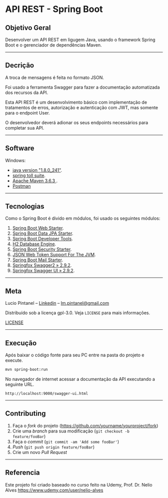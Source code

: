 # API REST - Spring Boot

## Objetivo Geral
Desenvolver um API REST em ligugem Java, usando o framework Spring Boot e o gerenciador de dependências Maven.

---

## Decrição
A troca de mensagens é feita no formato JSON.

Foi usado a ferramenta Swagger para fazer a documentação automatizada dos recursos da API.

Esta API REST é um desenvolvimento básico com implementação de tratamentos de erros, autorização e autenticação com JWT, mas somente para o endpoint User.

O desenvolvedor deverá adionar os seus endpoints necessários para completar sua API.

---

## Software
Windows:

* [java version "1.8.0_241"](https://www.oracle.com/java/technologies/javase-jdk8-downloads.html).
* [spring toll suite](https://spring.io/tools).
* [Apache Maven 3.6.3 ](https://maven.apache.org/guides/getting-started/windows-prerequisites.html).
* [Postman](https://www.postman.com/downloads/)

---

## Tecnologias
Como o Spring Boot é divido em módulos, foi usado os seguintes módulos:

1. [Spring Boot Web Starter](https://mvnrepository.com/artifact/org.springframework.boot/spring-boot-starter-web).
2. [Spring Boot Data JPA Starter](https://mvnrepository.com/artifact/org.springframework.boot/spring-boot-starter-data-jpa).
3. [Spring Boot Developer Tools](https://mvnrepository.com/artifact/org.springframework.boot/spring-boot-devtools).
4. [H2 Database Engine](https://mvnrepository.com/artifact/com.h2database/h2).
5. [Spring Boot Security Starter](https://mvnrepository.com/artifact/org.springframework.boot/spring-boot-starter-security).
6. [JSON Web Token Support For The JVM](https://mvnrepository.com/artifact/io.jsonwebtoken/jjwt).
7. [Spring Boot Mail Starter](https://mvnrepository.com/artifact/org.springframework.boot/spring-boot-starter-mail).
8. [Springfox Swagger2 » 2.9.2](https://mvnrepository.com/artifact/io.springfox/springfox-swagger2).
9. [Springfox Swagger UI » 2.9.2](https://mvnrepository.com/artifact/io.springfox/springfox-swagger-ui).

---

## Meta

Lucio Pintanel – [Linkedin](https://www.linkedin.com/in/lucio-pintanel-89a68057/) – lm.pintanel@gmail.com

Distribuído sob a licença gpl-3.0. Veja `LICENSE` para mais informações.

[LICENSE](/licenses/gpl-3.0.txt)

---

## Execução
Após baixar o código fonte para seu PC entre na pasta do projeto e execute.

```sh
mvn spring-boot:run
```

No navegador de internet acessar a documentação da API executando a seguinte URL.


`http://localhost:9000/swagger-ui.html`


---

## Contributing

1. Faça o _fork_ do projeto (<https://github.com/yourname/yourproject/fork>)
2. Crie uma _branch_ para sua modificação (`git checkout -b feature/fooBar`)
3. Faça o _commit_ (`git commit -am 'Add some fooBar'`)
4. _Push_ (`git push origin feature/fooBar`)
5. Crie um novo _Pull Request_

---

## Referencia
Este projeto foi criado baseado no curso feito na Udemy, Prof. Dr. Nelio Alves
https://www.udemy.com/user/nelio-alves